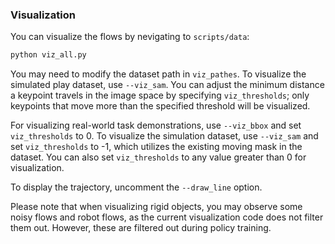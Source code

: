 ### Visualization
You can visualize the flows by nevigating to `scripts/data`:
```bash
python viz_all.py
```
You may need to modify the dataset path in `viz_pathes`. To visualize the simulated play dataset, use `--viz_sam`. You can adjust the minimum distance a keypoint travels in the image space by specifying `viz_thresholds`; only keypoints that move more than the specified threshold will be visualized.

For visualizing real-world task demonstrations, use `--viz_bbox` and set `viz_thresholds` to 0. To visualize the simulation dataset, use `--viz_sam` and set `viz_thresholds` to -1, which utilizes the existing moving mask in the dataset. You can also set `viz_thresholds` to any value greater than 0 for visualization.

To display the trajectory, uncomment the `--draw_line` option.

Please note that when visualizing rigid objects, you may observe some noisy flows and robot flows, as the current visualization code does not filter them out. However, these are filtered out during policy training.